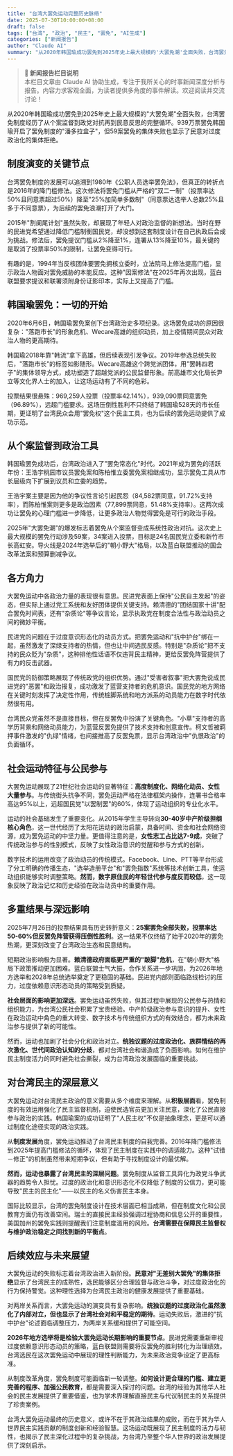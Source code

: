 ```yaml
---
title: "台湾大罢免运动完整历史脉络"
date: 2025-07-30T10:00:00+08:00
draft: false
tags: ["台湾", "政治", "民主", "罢免", "AI生成"]
categories: ["新闻报告"]
author: "Claude AI"
summary: "从2020年韩国瑜成功罢免到2025年史上最大规模的'大罢免潮'全面失败，台湾罢免制度经历了从个案监督到政党对抗再到民意反思的完整循环。"
---
```


> **📰 新闻报告栏目说明**  
> 本栏目文章由 Claude AI 协助生成，专注于我所关心的时事新闻深度分析与报告。内容力求客观全面，为读者提供多角度的事件解读。欢迎阅读并交流讨论！

<!--more-->

从2020年韩国瑜成功罢免到2025年史上最大规模的"大罢免潮"全面失败，台湾罢免制度经历了从个案监督到政党对抗再到民意反思的完整循环。939万票罢免韩国瑜开启了罢免制度的"潘多拉盒子"，但59案罢免的集体失败也显示了民意对过度政治化的集体拒绝。

## 制度演变的关键节点

台湾罢免制度的发展可以追溯到1980年《公职人员选举罢免法》，但真正的转折点是2016年的降门槛修法。这次修法将罢免门槛从严格的"双二一制"（投票率达50%且同意票超过50%）降至"25%加简单多数制"（同意票达选举人总数25%且多于不同意票），为后续的罢免浪潮打开了大门。

2015年"割阑尾计划"虽然失败，却展现了年轻人对政治监督的新想法。当时在野的民进党希望通过降低门槛制衡国民党，却没想到这套制度设计在自己执政后会成为挑战。修法后，罢免提议门槛从2%降至1%，连署从13%降至10%，最关键的是取消了投票率50%的限制，让罢免变得可行。

有趣的是，1994年当反核团体要罢免拥核立委时，立法院马上修法提高门槛，显示政治人物面对罢免威胁的本能反应。这种"因案修法"在2025年再次出现，蓝白联盟要求提议和联署须附身份证影印本，实际上又提高了门槛。

## 韩国瑜罢免：一切的开始

2020年6月6日，韩国瑜罢免案创下台湾政治史多项纪录。这场罢免成功的原因很复杂："落跑市长"的形象危机、Wecare高雄的组织动员，加上疫情期间民众对政治人物的更高期待。

韩国瑜2018年靠"韩流"拿下高雄，但后续表现引发争议。2019年参选总统失败后，"落跑市长"的标签如影随形。Wecare高雄这个跨党派团体，用"罢韩四君子"的集体领导方式，成功塑造了超越党派的公民监督形象。前高雄市文化局长尹立等文化界人士的加入，让这场运动有了不同的色彩。

投票结果很悬殊：969,259人投票（投票率42.14%），939,090票同意罢免（96.89%），远超门槛要求。这场压倒性胜利不只终结了韩国瑜528天的市长任期，更证明了台湾民众会用"罢免权"这个民主工具，也为后续的罢免运动提供了成功示范。

## 从个案监督到政治工具

韩国瑜罢免成功后，台湾政治进入了"罢免常态化"时代。2021年成为罢免的活跃年份：王浩宇桃园市议员罢免案和陈柏惟立委罢免案相继成功，显示罢免工具从市长层级向下扩展到议员和立委的趋势。

王浩宇案主要是因为他的争议性言论引起民怨（84,582票同意，91.72%支持率），而陈柏惟案则更多是政治因素（77,899票同意，51.48%支持率）。这两次成功让罢免的心理门槛进一步降低，让更多政治人物觉得罢免是可行的政治手段。

2025年"大罢免潮"的爆发标志着罢免从个案监督变成系统性政治对抗。这次史上最大规模的罢免行动涉及59案，34案进入投票，目标是24名国民党立委和新竹市长高虹安。导火线是2024年选举后的"朝小野大"格局，以及蓝白联盟推动的国会改革法案和预算删减争议。

## 各方角力

大罢免运动中各政治力量的表现很有意思。民进党表面上保持"公民自主发起"的姿态，但实际上通过党工系统和友好团体提供关键支持。赖清德的"团结国家十讲"配合罢免时间表，还有"杂质论"等争议言论，显示执政党在制度合法性与政治动员之间的微妙平衡。

民进党的问题在于过度意识形态化的动员方式。把罢免运动和"抗中护台"绑在一起，虽然激发了深绿支持者的热情，但也让中间选民反感。特别是"杂质论"把不支持的民众贬为"杂质"，这种排他性话语不仅违背民主精神，更给反罢免阵营提供了有力的反击武器。

国民党的防御策略展现了传统政党的组织优势。通过"受害者叙事"把大罢免说成民进党的"恶罢"和政治报复，成功激发了蓝营支持者的危机意识。国民党的地方网络在关键时刻发挥了决定性作用，传统桩脚系统和地方派系的动员能力在数字时代依然很有用。

台湾民众党虽然不是直接目标，但在反罢免中扮演了关键角色。"小草"支持者的高学历背景和网络动员能力，为蓝营反罢免提供了技术支持和创意宣传。柯文哲被羁押事件激发的"仇绿"情绪，也间接推高了反罢免票，显示台湾政治中"仇恨政治"的负面循环。

## 社会运动特征与公民参与

大罢免运动展现了21世纪社会运动的显著特征：**高度制度化、网络化动员、女性大量参与**。与传统街头抗争不同，罢免运动严格在法律框架内操作，连署书合格率高达95%以上，远超国民党"以罢制罢"的60%，体现了运动组织的专业化水平。

运动的社会基础发生了重要变化。从2015年学生主导转向**30-40岁中产阶级担纲核心角色**，这一世代经历了太阳花运动的政治启蒙，具备时间、资金和社会网络资源，成为罢免运动的中坚力量。更值得注意的是，**女性志工占比达7-9成**，突破了传统政治参与的性别模式，反映了女性政治意识的觉醒和参与方式的创新。

数字技术的运用改变了政治动员的传统模式。Facebook、Line、PTT等平台形成了分工明确的传播生态，"选举造册平台"和"罢免指数"系统等技术创新工具，使运动组织能够实时调整策略。**然而，数字原住民的年轻世代参与度反而较低**，这一现象反映了政治记忆和历史经验在政治动员中的重要作用。

## 多重结果与深远影响

2025年7月26日的投票结果具有历史转折意义：**25案罢免全部失败，投票率达50-60%但反罢免阵营获得压倒性胜利**。这一结果不仅终结了始于2020年的罢免热潮，更深刻改变了台湾政治生态和民意结构。

短期政治影响极为显著。**赖清德政府面临更严重的"跛脚"危机**，在"朝小野大"格局下政策推动更加困难。蓝白联盟士气大振，合作关系进一步巩固，为2026年地方选举和2028年总统选举奠定了更稳固的基础。民进党内部则面临路线检讨的压力，过度依赖意识形态动员的策略受到质疑。

**社会层面的影响更加深远**。罢免运动虽然失败，但其过程中展现的公民参与热情和组织能力，为台湾公民社会积累了宝贵经验。中产阶级政治参与意识的提升、女性在政治运动中角色的重大转变、数字技术与传统组织方式的有效结合，都为未来政治参与提供了新的可能性。

然而，运动也加剧了社会分化和政治对立。**统独议题的过度政治化、族群情结的再次激化、世代间政治认知的分歧**，都对台湾社会和谐造成了负面影响。如何在维护民主制度活力的同时避免社会撕裂，成为台湾政治发展面临的重要挑战。

## 对台湾民主的深层意义

大罢免运动对台湾民主政治的意义需要从多个维度来理解。从**积极层面**看，罢免制度的有效运用强化了民主监督机制，迫使民选官员更加关注民意，深化了公民直接参与政治的实践。韩国瑜案的成功证明了"人民主权"不仅是抽象理念，更是可以通过制度化途径实现的政治实践。

从**制度发展**角度，罢免运动推动了台湾民主制度的自我完善。2016年降门槛修法到2025年提高门槛修法的循环，体现了民主制度在实践中的调适能力。这种"试错－修正"的机制虽然带来短期争议，但有助于寻找制度设计的最优解。

**然而，运动也暴露了台湾民主的深层问题**。罢免制度从监督工具异化为政党斗争武器的趋势令人担忧。过度的政治化和意识形态化不仅降低了制度的公信力，更可能导致"民主的民主化"——以民主的名义伤害民主本身。

国际比较显示，台湾的罢免制度设计在技术层面已相当成熟，但在制度文化和公民教育方面仍有改善空间。瑞士的直接民主经验强调过程协商和信息公开的重要性，美国加州的罢免实践则提醒我们注意制度滥用的风险。**台湾需要在保障民主监督权与维护政治稳定之间找到新的平衡点**。

## 后续效应与未来展望

大罢免运动的失败标志着台湾政治进入新阶段。**民意对"无差别大罢免"的集体拒绝**显示了台湾民主的成熟性，选民能够区分合理监督与政治斗争，对过度政治化的行为保持警觉。这种理性选择为台湾民主政治的健康发展提供了重要基础。

对两岸关系而言，大罢免运动的演变具有复杂影响。**统独议题的过度政治化虽然激化了内部对立，但也显示了台湾社会对和平稳定的期待**。运动失败后，激进的"抗中护台"论述面临调整压力，为两岸关系缓和提供了可能空间。

**2026年地方选举将是检验大罢免运动长期影响的重要节点**。民进党需要重新审视过度依赖意识形态动员的策略，蓝白联盟则需要将反罢免的胜利转化为治理绩效。台湾选民在这次罢免运动中展现的理性判断能力，为未来政治竞争设定了更高标准。

从制度改革角度，罢免制度可能面临新一轮调整。**如何设计更合理的门槛、建立更完善的程序、加强公民教育**，都是需要深入探讨的问题。台湾的经验为其他华人社会的民主发展提供了重要借鉴，也为学术界理解直接民主与代议制民主的关系提供了珍贵案例。

台湾大罢免运动最终的历史意义，或许不在于其政治结果的成败，而在于其为华人世界民主实践贡献的制度创新和经验智慧。这场运动既展现了民主制度的活力与韧性，也揭示了民主深化过程中的复杂挑战，为台湾乃至整个华人世界的政治发展提供了深刻启示。